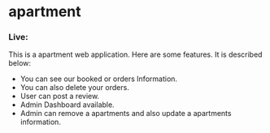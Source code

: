 # apartment

### Live: 

This is a apartment web application. Here are some features. It is described below:

* You can see our booked or orders Information.
* You can also delete your orders.
* User can post a review.
* Admin Dashboard available.
* Admin can remove a apartments and also update a apartments information.
